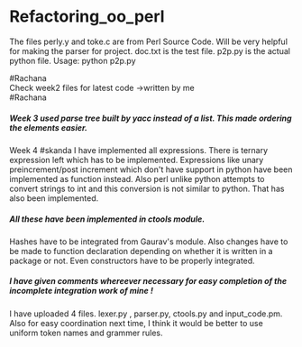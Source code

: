# Refactoring_oo_perl
The files perly.y and toke.c are from Perl Source Code. Will be very helpful for making the parser for project.
doc.txt is the test file.
p2p.py is the actual python file.
Usage: python p2p.py

#Rachana <br>
Check week2 files for latest code ->written by me
<br>
#Rachana 
<h5>
Week 3 used parse tree built by yacc instead of a list. This made ordering the elements easier.
</h5>
Week 4
#skanda
I have implemented all expressions. There is ternary expression left which has to be implemented. Expressions like unary preincrement/post increment which don't have support in python have been implemented as function instead. Also perl unlike python attempts to convert strings to int and this conversion is not similar to python. That has also been implemented. <h5> All these have been implemented in ctools module. </h5>

Hashes have to be integrated from Gaurav's module. Also changes have to be made to function declaration depending on whether it is written in a package or not. Even constructors have to be properly integrated.

<h5> I have given comments whereever necessary for easy completion of the incomplete integration work of mine ! </h5>

I have uploaded 4 files. lexer.py , parser.py, ctools.py and input_code.pm. Also for easy coordination next time, I think it would be better to use uniform token names and grammer rules.


